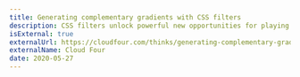 ```yaml
---
title: Generating complementary gradients with CSS filters 
description: CSS filters unlock powerful new opportunities for playing with color. By applying some color theory we can dynamically generate harmonious color combos and gradients. Let's sell some socks!
isExternal: true
externalUrl: https://cloudfour.com/thinks/generating-complementary-gradients-with-css-filters/
externalName: Cloud Four
date: 2020-05-27
---
```

